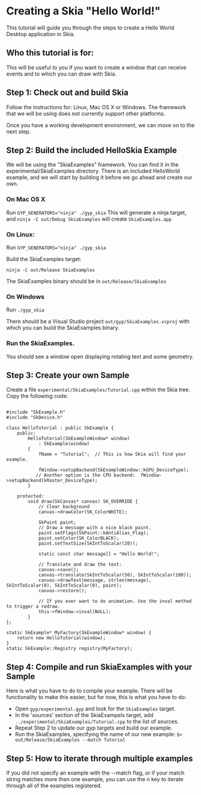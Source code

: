 Creating a Skia "Hello World!"
==============================

This tutorial will guide you through the steps to create a Hello World Desktop
application in Skia.

Who this tutorial is for:
-------------------------

This will be useful to you if you want to create a window that can receive
events and to which you can draw with Skia.

Step 1: Check out and build Skia
--------------------------------

Follow the instructions for: Linux, Mac OS X or Windows. The framework that we
will be using does not currently support other platforms.

Once you have a working development environment, we can move on to the next step.

Step 2: Build the included HelloSkia Example
--------------------------------------------

We will be using the "SkiaExamples" framework. You can find it in the
experimental/SkiaExamples directory. There is an included HelloWorld example,
and we will start by building it before we go ahead and create our own.

### On Mac OS X

Run `GYP_GENERATORS="ninja" ./gyp_skia`
This will generate a ninja target, and `ninja -C out/Debug SkiaExamples` will create `SkiaExamples.app`

### On Linux:
Run `GYP_GENERATORS="ninja" ./gyp_skia`

Build the SkiaExamples target:

    ninja -C out/Release SkiaExamples

The SkiaExamples binary should be in `out/Release/SkiaExamples`

### On Windows

Run `./gyp_skia`

There should be a Visual Studio project `out/gyp/SkiaExamples.vcproj`  with
which you can build the SkiaExamples binary.

### Run the SkiaExamples.

You should see a window open displaying rotating text and some geometry.

Step 3: Create your own Sample
------------------------------

Create a file `experimental/SkiaExamples/Tutorial.cpp` within the Skia tree.  Copy the following code:

~~~~

#include "SkExample.h"
#include "SkDevice.h"

class HelloTutorial : public SkExample {
    public:
        HelloTutorial(SkExampleWindow* window)
            : SkExample(window)
        {
            fName = "Tutorial";  // This is how Skia will find your example.

            fWindow->setupBackend(SkExampleWindow::kGPU_DeviceType);
           // Another option is the CPU backend:  fWindow->setupBackend(kRaster_DeviceType);
        }

    protected:
        void draw(SkCanvas* canvas) SK_OVERRIDE {
            // Clear background
            canvas->drawColor(SK_ColorWHITE);

            SkPaint paint;
            // Draw a message with a nice black paint.
            paint.setFlags(SkPaint::kAntiAlias_Flag);
            paint.setColor(SK_ColorBLACK);
            paint.setTextSize(SkIntToScalar(20));

            static const char message[] = "Hello World!";

            // Translate and draw the text:
            canvas->save();
            canvas->translate(SkIntToScalar(50), SkIntToScalar(100));
            canvas->drawText(message, strlen(message), SkIntToScalar(0), SkIntToScalar(0), paint);
            canvas->restore();

            // If you ever want to do animation. Use the inval method to trigger a redraw.
            this->fWindow->inval(NULL);
        }
};

static SkExample* MyFactory(SkExampleWindow* window) {
    return new HelloTutorial(window);
}
static SkExample::Registry registry(MyFactory);

~~~~


Step 4: Compile and run SkiaExamples with your Sample
-----------------------------------------------------

Here is what you have to do to compile your example. There will be
functionality to make this easier, but for now, this is what you have to do:
  * Open `gyp/experimental.gyp` and look for the `SkiaExamples` target.
  * In the 'sources' section of the SkiaExampels target, add
    `../experimental/SkiaExamples/Tutorial.cpp` to the list of sources.
  * Repeat Step 2 to update our gyp targets and build our example.
  * Run the SkiaExamples, specifying the name of our new example: `$> out/Release/SkiaExamples --match Tutorial`

Step 5: How to iterate through multiple examples
------------------------------------------------

If you did not specify an example with the --match flag, or if your match
string matches more than one example, you can use the *n* key to iterate
through all of the examples registered.

